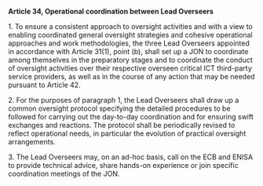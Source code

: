 **Article 34, Operational coordination between Lead Overseers**

  


1\. To ensure a consistent approach to oversight activities and with a view to enabling coordinated general oversight strategies and cohesive operational approaches and work methodologies, the three Lead Overseers appointed in accordance with Article 31(1), point (b), shall set up a JON to coordinate among themselves in the preparatory stages and to coordinate the conduct of oversight activities over their respective overseen critical ICT third-party service providers, as well as in the course of any action that may be needed pursuant to Article 42.

  


2\. For the purposes of paragraph 1, the Lead Overseers shall draw up a common oversight protocol specifying the detailed procedures to be followed for carrying out the day-to-day coordination and for ensuring swift exchanges and reactions. The protocol shall be periodically revised to reflect operational needs, in particular the evolution of practical oversight arrangements.

  


3\. The Lead Overseers may, on an ad-hoc basis, call on the ECB and ENISA to provide technical advice, share hands-on experience or join specific coordination meetings of the JON.